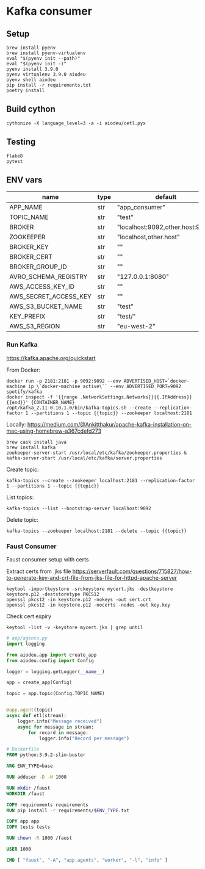 # Kafka consumer

## Setup
```shell script
brew install pyenv
brew install pyenv-virtualenv
eval "$(pyenv init --path)"
eval "$(pyenv init -)"
pyenv install 3.9.0
pyenv virtualenv 3.9.0 aiodeu
pyenv shell aiodeu
pip install -r requirements.txt
poetry install
```

## Build cython
```shell script
cythonize -X language_level=3 -a -i aiodeu/cetl.pyx
```

## Testing
```shell script
flake8
pytest
```

## ENV vars
| name | type | default |
| ---- | ---- | ------- |
| APP_NAME | str | "app_consumer" |
| TOPIC_NAME | str | "test" |
| BROKER | str | "localhost:9092,other.host:9092" |
| ZOOKEEPER | str | "localhost,other.host" |
| BROKER_KEY | str | "" |
| BROKER_CERT | str | "" |
| BROKER_GROUP_ID | str | "" |
| AVRO_SCHEMA_REGISTRY | str | "127.0.0.1:8080" |
| AWS_ACCESS_KEY_ID | str | "" |
| AWS_SECRET_ACCESS_KEY | str | "" |
| AWS_S3_BUCKET_NAME | str | "test" |
| KEY_PREFIX | str | "test/" |
| AWS_S3_REGION | str | "eu-west-2" |


### Run Kafka
https://kafka.apache.org/quickstart

From Docker:
```shell script
docker run -p 2181:2181 -p 9092:9092 --env ADVERTISED_HOST=`docker-machine ip \`docker-machine active\`` --env ADVERTISED_PORT=9092 spotify/kafka
docker inspect -f '{{range .NetworkSettings.Networks}}{{.IPAddress}}{{end}}' {CONTAINER_NAME}
/opt/kafka_2.11-0.10.1.0/bin/kafka-topics.sh --create --replication-factor 1 --partitions 1 --topic {{topic}} --zookeeper localhost:2181
```

Locally:
https://medium.com/@Ankitthakur/apache-kafka-installation-on-mac-using-homebrew-a367cdefd273
```shell script
brew cask install java
brew install kafka
zookeeper-server-start /usr/local/etc/kafka/zookeeper.properties & kafka-server-start /usr/local/etc/kafka/server.properties
```

Create topic:
```shell script
kafka-topics --create --zookeeper localhost:2181 --replication-factor 1 --partitions 1 --topic {{topic}}
```

List topics:
```shell script
kafka-topics --list --bootstrap-server localhost:9092
```

Delete topic:
```shell script
kafka-topics --zookeeper localhost:2181 --delete --topic {{topic}}
```

### Faust Consumer
Faust consumer setup with certs

Extract certs from .jks file
https://serverfault.com/questions/715827/how-to-generate-key-and-crt-file-from-jks-file-for-httpd-apache-server

```shell script
keytool -importkeystore -srckeystore mycert.jks -destkeystore keystore.p12 -deststoretype PKCS12
openssl pkcs12 -in keystore.p12 -nokeys -out cert.crt
openssl pkcs12 -in keystore.p12 -nocerts -nodes -out key.key
```

Check cert expiry
```shell script
keytool -list -v -keystore mycert.jks | grep until
```

```python
# app/agents.py
import logging

from aiodeu.app import create_app
from aiodeu.config import Config

logger = logging.getLogger(__name__)

app = create_app(Config)

topic = app.topic(Config.TOPIC_NAME)


@app.agent(topic)
async def etl(stream):
    logger.info("Message received")
    async for message in stream:
        for record in message:
            logger.info("Record per message")
```

```dockerfile
# Dockerfile
FROM python:3.9.2-slim-buster

ARG ENV_TYPE=base

RUN adduser -D -H 1000

RUN mkdir /faust
WORKDIR /faust

COPY requirements requirements
RUN pip install -r requirements/$ENV_TYPE.txt

COPY app app
COPY tests tests

RUN chown -R 1000 /faust

USER 1000

CMD [ "faust", "-A", "app.agents", "worker", "-l", "info" ]
```
